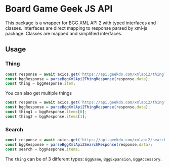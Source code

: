 # Board Game Geek JS API

This package is a wrapper for BGG XML API 2 with typed interfaces and classes. Interfaces are direct
mapping to response parsed by xml-js package. Classes are mapped and simplified interfaces.

## Usage

### Thing

```typescript
const response = await axios.get('https://api.geekdo.com/xmlapi2/thing?id=169786&versions=1');
const bggResponse = parseBggXmlApi2ThingResponse(response.data);
const thing = bggResponse.item;
```

You can also get multiple things

```typescript
const response = await axios.get('https://api.geekdo.com/xmlapi2/thing?id=170416,169786&versions=1');
const bggResponse = parseBggXmlApi2ThingResponse(response.data);
const thing1 = bggResponse.items[0];
const thing2 = bggResponse.items[1];
```

### Search

```typescript
const response = await axios.get('https://api.geekdo.com/xmlapi2/search?query=scythe');
const bggResponse = parseBggXmlApi2SearchResponse(response.data);
const search = bggResponse.items;
```

The `thing` can be of 3 different types: `BggGame`, `BggExpansion`, `BggAccessory`.
